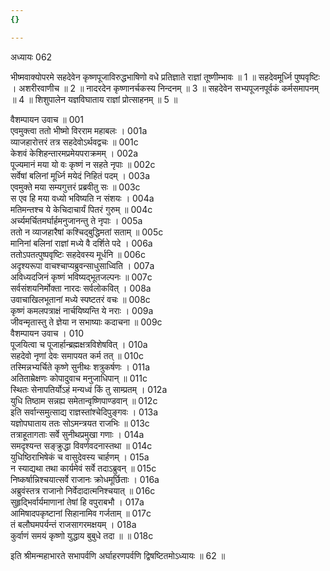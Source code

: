 ```yaml
---
{}

---
```



अध्यायः 062

भीष्मवाक्योपरमे सहदेवेन कृष्णपूजाविरुद्धभाषिणो वधे प्रतिज्ञाते राज्ञां तूष्णीम्भावः ॥ 1 ॥ सहदेवमूर्ध्नि पुष्पवृष्टिः । अशरीरवाणीच ॥ 2 ॥ नादरदेन कृष्णानर्चकस्य निन्दनम् ॥ 3 ॥ सहदेवेन सभ्यपूजनपूर्वकं कर्मसमापनम् ॥ 4 ॥ शिशुपालेन यज्ञविघाताय राज्ञां प्रोत्साहनम् ॥ 5 ॥

वैशम्पायन उवाच ॥	001  
एवमुक्त्वा ततो भीष्मो विरराम महाबलः ।	001a  
व्याजहारोत्तरं तत्र सहदेवोऽर्थवद्वचः ॥	001c  
केशवं केशिहन्तारमप्रमेयपराक्रमम् ।	002a  
पूज्यमानं मया यो वः कृष्णं न सहते नृपाः ॥	002c  
सर्वेषां बलिनां मूर्ध्नि मयेदं निहितं पदम् ।	003a  
एवमुक्ते मया सम्यगुत्तरं प्रब्रवीतु सः ॥	003c  
स एव हि मया वध्यो भविष्यति न संशयः ।	004a  
मतिमन्तश्च ये केचिदाचार्यं पितरं गुरुम् ॥	004c  
अर्च्यमर्चितमर्घार्हमनुजानन्तु ते नृपाः ।	005a  
ततो न व्याजहारैषां कश्चिद्बुद्धिमतां सताम् ॥	005c  
मानिनां बलिनां राज्ञां मध्ये वै दर्शिते पदे ।	006a  
ततोऽपतत्पुष्पवृष्टिः सहदेवस्य मूर्धनि ॥	006c  
अदृश्यरूपा वाचश्चाप्यब्रुवन्साधुसाध्विति ।	007a  
अविध्यदजिनं कृष्णं भविष्यद्भूतजल्पनः ॥	007c  
सर्वसंशयनिर्मोक्ता नारदः सर्वलोकवित् ।	008a  
उवाचाखिलभूतानां मध्ये स्पष्टतरं वचः ॥	008c  
कृष्णं कमलपत्राक्षं नार्चयिष्यन्ति ये नराः ।	009a  
जीवन्मृतास्तु ते ज्ञेया न सभाष्याः कदाचना ॥	009c  
वैशम्पायन उवाच ।	010  
पूजयित्वा च पूजार्हान्ब्रह्मक्षत्रविशेषवित् ।	010a  
सहदेवो नृणां देवः समापयत कर्म तत् ॥	010c  
तस्मिन्नभ्यर्चिते कृष्णे सुनीथः शत्रुकर्षणः ।	011a  
अतिताम्रेक्षणः कोपादुवाच मनुजाधिपान् ॥	011c  
स्थितः सेनापतिर्योऽहं मन्यध्वं किं तु साम्प्रतम् ।	012a  
युधि तिष्ठाम सन्नह्य समेतान्वृष्णिपाण्डवान् ॥	012c  
इति सर्वान्समुत्साद्य राज्ञस्तांश्चेदिपुङ्गवः ।	013a  
यज्ञोपघाताय ततः सोऽमन्त्रयत राजभिः ॥	013c  
तत्राहूतागताः सर्वे सुनीथप्रमुखा गणाः ।	014a  
समदृश्यन्त सङ्क्रुद्धा विवर्णवदनास्तथा ॥	014c  
युधिष्ठिराभिषेकं च वासुदेवस्य चार्हणम् ।	015a  
न स्याद्यथा तथा कार्यमेवं सर्वे तदाऽब्रुवन् ॥	015c  
निष्कर्षान्निश्चयात्सर्वे राजानः क्रोधमूर्छिताः ।	016a  
अब्रुवंस्तत्र राजानो निर्वेदादात्मनिश्चयात् ॥	016c  
सुहृद्भिर्वार्यमाणानां तेषां हि वपुराबभौ ।	017a  
आमिषादपकृष्टानां सिहानामिव गर्जताम् ॥	017c  
तं बलौघमपर्यन्तं राजसागरमक्षयम् ।	018a  
कुर्वाणं समयं कृष्णो युद्धाय बुबुधे तदा ॥ ॥	018c  

इति श्रीमन्महाभारते सभापर्वणि अर्घाहरणपर्वणि द्विषष्टितमोऽध्यायः ॥ 62 ॥